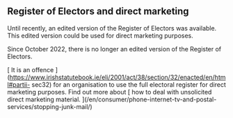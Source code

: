 ##  Register of Electors and direct marketing

Until recently, an edited version of the Register of Electors was available.
This edited version could be used for direct marketing purposes.

Since October 2022, there is no longer an edited version of the Register of
Electors.

[ It is an offence
](https://www.irishstatutebook.ie/eli/2001/act/38/section/32/enacted/en/html#partii-
sec32) for an organisation to use the full electoral register for direct
marketing purposes. Find out more about [ how to deal with unsolicited direct
marketing material. ](/en/consumer/phone-internet-tv-and-postal-
services/stopping-junk-mail/)
